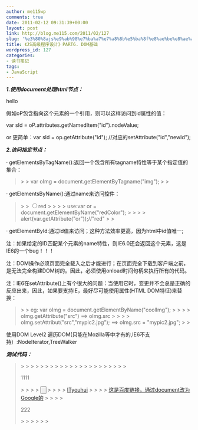 ```yaml
---
author: me115wp
comments: true
date: 2011-02-12 09:31:39+00:00
layout: post
link: http://blog.me115.com/2011/02/127
slug: '%e3%80%8ajs%e9%ab%98%e7%ba%a7%e7%a8%8b%e5%ba%8f%e8%ae%be%e8%ae%a1%e3%80%8bpart6-dom%e5%9f%ba%e7%a1%80'
title: 《JS高级程序设计》PART6. DOM基础
wordpress_id: 127
categories:
- 读书笔记
tags:
- JavaScript
---
```


**_1.使用document处理html节点：_**

 

<p id="ip1">hello </p>

 

假如oP包含指向这个元素的一个引用，则可以这样访问到id属性的值：

 

var sId = oP.attributes.getNamedItem("id").nodeValue;

 

or 更简单：var sId = op.getAttribute("id"); //对应的setAttribute("id","newId");

 

**_2.访问指定节点：_**

 

· getElementsByTagName():返回一个包含所有tagname特性等于某个指定值的集合：

 

<blockquote>  
> 
> var oImg = document.getElementByTagname("img");
> 
> </blockquote>

 

· getElementsByName():通过name来访问控件：

 

<blockquote>  
> 
> <input type="radio" name = "redColor" value="red"/>red
> 
>    
> 
> use:var or = document.getElementByName("redColor");
> 
>    
> 
> alert(var.getAttribute("or"));//"red"
> 
> </blockquote>

 

· getElementById:通过Id值来访问；这种方法效率更高，因为html中id值唯一;

 

注：如果给定的ID匹配某个元素的name特性，则IE6.0还会返回这个元素，这是IE6的一个bug！！！

 

注：DOM操作必须页面完全载入之后才能进行；在页面完全下载到客户端之前，是无法完全构建DOM树的。因此，必须使用onload时间句柄来执行所有的代码。

 

注：IE6在setAttribute()上有个很大的问题：当使用它时，变更并不会总是正确的反应出来，因此，如果要支持IE，最好尽可能使用属性(HTML DOM特征)来替换：

 

<blockquote>  
> 
> eg: var oImg = document.getElementByName("coolImg");
> 
>    
> 
> oImg.getAttribute("src") ==> oImg.src
> 
>    
> 
> oImg.setAttribut("src","mypic2.jpg"); ==> oImg.src = "mypic2.jpg";
> 
> </blockquote>

 

 

使用DOM Level2 遍历DOM(只能在Mozilla等中才有的,IE6不支持）:NodeIterator,TreeWalker

 

_**测试代码：**_

 

<blockquote>  
> 
> <html>
> 
>    
> 
> <head>
> 
>    
> 
> <script type="text/Javascript">
> 
>    
> 
> function sayHi(){
> 
>    
> 
> alert("hi");
> 
>    
> 
> window.defaultStatus = "hello,colinOrg";
> 
>    
> 
> }
> 
>    
> 
> function changeHref(){
> 
>    
> 
> var baidus = document.getElementById("baidu");
> 
>    
> 
> baidus.href="http://www.google.com/";
> 
>    
> 
> }
> 
>    
> 
> //setTimeout(function (){location.replace("http://www.ityouhui.com")},2000);
> 
>    
> 
> </script>
> 
>    
> 
> </head>
> 
>    
> 
> <body onload="changeHref()">
> 
>    
> 
> <p>1111</p>
> 
>    
> 
> <input type="button" onclick="setTimeout(sayHi,1000);"/>
> 
>    
> 
> <a href="[www.ityouhui.com](http://www.ityouhui.com)" onmouseover="window.status='ityouhui' ">ITyouhui</a>
> 
>    
> 
> <a href="[http://www.baidu.com](http://www.baidu.com)" id="baidu">这是百度链接，通过document改为Google的</a>
> 
>    
> 
> <p>222</P>
> 
>    
> 
> </body>
> 
> </blockquote>
